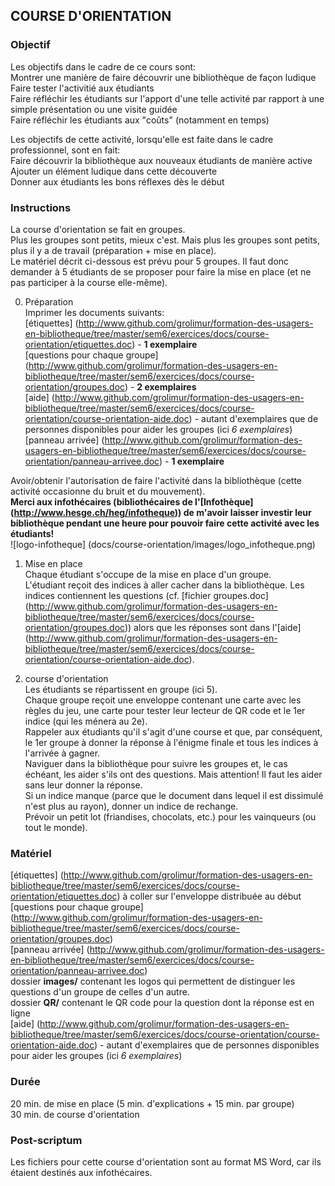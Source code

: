 ## COURSE D'ORIENTATION

### Objectif
Les objectifs dans le cadre de ce cours sont:   
Montrer une manière de faire découvrir une bibliothèque de façon ludique   
Faire tester l'activitié aux étudiants   
Faire réfléchir les étudiants sur l'apport d'une telle activité par rapport à une simple présentation ou une visite guidée   
Faire réfléchir les étudiants aux "coûts" (notamment en temps)   

Les objectifs de cette activité, lorsqu'elle est faite dans le cadre professionnel, sont en fait:   
Faire découvrir la bibliothèque aux nouveaux étudiants de manière active   
Ajouter un élément ludique dans cette découverte   
Donner aux étudiants les bons réflexes dès le début   

### Instructions
La course d'orientation se fait en groupes.   
Plus les groupes sont petits, mieux c'est. Mais plus les groupes sont petits, plus il y a de travail (préparation + mise en place).   
Le matériel décrit ci-dessous est prévu pour 5 groupes. Il faut donc demander à 5 étudiants de se proposer pour faire la mise en place (et ne pas participer à la course elle-même).

0. Préparation   
Imprimer les documents suivants:   
[étiquettes] (http://www.github.com/grolimur/formation-des-usagers-en-bibliotheque/tree/master/sem6/exercices/docs/course-orientation/etiquettes.doc) - **1 exemplaire**   
[questions pour chaque groupe] (http://www.github.com/grolimur/formation-des-usagers-en-bibliotheque/tree/master/sem6/exercices/docs/course-orientation/groupes.doc) - **2 exemplaires**   
[aide] (http://www.github.com/grolimur/formation-des-usagers-en-bibliotheque/tree/master/sem6/exercices/docs/course-orientation/course-orientation-aide.doc) - autant d'exemplaires que de personnes disponibles pour aider les groupes (ici *6 exemplaires*)   
[panneau arrivée] (http://www.github.com/grolimur/formation-des-usagers-en-bibliotheque/tree/master/sem6/exercices/docs/course-orientation/panneau-arrivee.doc) - **1 exemplaire**   

Avoir/obtenir l'autorisation de faire l'activité dans la bibliothèque (cette activité occasionne du bruit et du mouvement).   
**Merci aux infothécaires (bibliothécaires de l'[Infothèque] (http://www.hesge.ch/heg/infotheque)) de m'avoir laisser investir leur bibliothèque pendant une heure pour pouvoir faire cette activité avec les étudiants!**   
![logo-infotheque] (docs/course-orientation/images/logo_infotheque.png)   

1. Mise en place   
Chaque étudiant s'occupe de la mise en place d'un groupe.   
L'étudiant reçoit des indices à aller cacher dans la bibliothèque. Les indices contiennent les questions (cf. [fichier groupes.doc] (http://www.github.com/grolimur/formation-des-usagers-en-bibliotheque/tree/master/sem6/exercices/docs/course-orientation/groupes.doc)) alors que les réponses sont dans l'[aide] (http://www.github.com/grolimur/formation-des-usagers-en-bibliotheque/tree/master/sem6/exercices/docs/course-orientation/course-orientation-aide.doc).   

2. course d'orientation   
Les étudiants se répartissent en groupe (ici 5).   
Chaque groupe reçoit une enveloppe contenant une carte avec les règles du jeu, une carte pour tester leur lecteur de QR code et le 1er indice (qui les ménera au 2e).   
Rappeler aux étudiants qu'il s'agit d'une course et que, par conséquent, le 1er groupe à donner la réponse à l'énigme finale et tous les indices à l'arrivée à gagner.   
Naviguer dans la bibliothèque pour suivre les groupes et, le cas échéant, les aider s'ils ont des questions. Mais attention! Il faut les aider sans leur donner la réponse.   
Si un indice manque (parce que le document dans lequel il est dissimulé n'est plus au rayon), donner un indice de rechange.   
Prévoir un petit lot (friandises, chocolats, etc.) pour les vainqueurs (ou tout le monde).   

### Matériel
[étiquettes] (http://www.github.com/grolimur/formation-des-usagers-en-bibliotheque/tree/master/sem6/exercices/docs/course-orientation/etiquettes.doc) à coller sur l'enveloppe distribuée au début   
[questions pour chaque groupe] (http://www.github.com/grolimur/formation-des-usagers-en-bibliotheque/tree/master/sem6/exercices/docs/course-orientation/groupes.doc)   
[panneau arrivée] (http://www.github.com/grolimur/formation-des-usagers-en-bibliotheque/tree/master/sem6/exercices/docs/course-orientation/panneau-arrivee.doc)   
dossier **images/** contenant les logos qui permettent de distinguer les questions d'un groupe de celles d'un autre.   
dossier **QR/** contenant le QR code pour la question dont la réponse est en ligne   
[aide] (http://www.github.com/grolimur/formation-des-usagers-en-bibliotheque/tree/master/sem6/exercices/docs/course-orientation/course-orientation-aide.doc) - autant d'exemplaires que de personnes disponibles pour aider les groupes (ici *6 exemplaires*)   

### Durée
20 min. de mise en place (5 min. d'explications + 15 min. par groupe)   
30 min. de course d'orientation

### Post-scriptum
Les fichiers pour cette course d'orientation sont au format MS Word, car ils étaient destinés aux infothécaires.   
